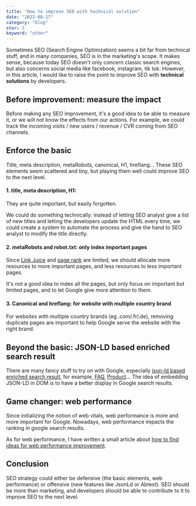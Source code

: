 ```yaml
---
title: "How to improve SEO with technical solution"
date: "2023-08-17"
category: "blog"
star: 5
keyword: "other"
---
```


Sometimes SEO (Search Engine Optimization) seems a bit far from technical stuff, and in many companies, SEO is in the marketing's scope. It makes sense, because today SEO doesn't only concern classic search engines, but also concerns social media like facebook, instagram, tik tok. However, in this article, I would like to raise the point to improve SEO with **technical solutions** by developers.

## Before improvement: measure the impact

Before making any SEO improvement, it's a good idea to be able to measure it, or we will not know the effects from our actions. For example, we could track the incoming visits / new users / revenue / CVR coming from SEO channels. 

## Enforce the basic

Title, meta description, metaRobots, canonical, H1, hreflang... These SEO elements seem scattered and tiny, but playing them well could improve SEO to the next level.

#### 1. title, meta description, H1: 

They are quite important, but easily forgotten.

We could do something technically: instead of letting SEO analyst give a list of new titles and letting the developers update the HTML every time, we could create a system to automate the process and give the hand to SEO analyst to modify the title directly.


#### 2. metaRobots and robot.txt: only index important pages

Since [Link Juice](https://www.woorank.com/en/edu/seo-guides/link-juice) and [page rank](https://en.wikipedia.org/wiki/PageRank) are limited, we should allocate more resources to more important pages, and less resources to less important pages. 

It's not a good idea to index all the pages, but only focus on important but limited pages, and to let Google give more attention to them.

#### 3. Canonical and hreflang: for website with multiple country brand 

For websites with multiple country brands (eg .com/.fr/.de), removing duplicate pages are important to help Google serve the website with the right brand.

## Beyond the basic: JSON-LD based enriched search result

There are many fancy stuff to try on with Google, especially [json-ld based enriched search result](https://developers.google.com/search/docs/appearance/structured-data/search-gallery), for example, [FAQ](https://developers.google.com/search/docs/appearance/structured-data/faqpage), [Product](https://developers.google.com/search/docs/appearance/structured-data/product)... The idea of embedding JSON-LD in DOM is to have a better display in Google search results.

## Game changer: web performance

Since initializing the notion of web vitals, web performance is more and more important for Google. Nowadays, web performance impacts the ranking in google search results.

As for web performance, I have written a small article about [how to find ideas for web performance improvement](https://www.yuebaixu.com/perf2/).

## Conclusion

SEO strategy could either be defensive (the basic elements, web performance) or offensive (new features like JsonLd or Abtest). SEO should be more than marketing, and developers should be able to contribute to it to improve SEO to the next level. 
